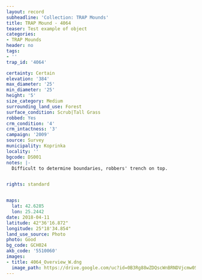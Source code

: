 ```yaml
---
layout: record
subheadline: 'Collection: TRAP Mounds'
title: TRAP Mound - 4064
teaser: Test example of object
categories:
- TRAP Mounds
header: no
tags:
- ''
trap_id: '4064'

certainty: Certain
elevation: '384'
max_diameter: '25'
min_diameter: '25'
height: '5'
size_category: Medium
surrounding_land_use: Forest
surface_condition: Scrub|Tall Grass
robbed: Yes
crm_condition: '4'
crm_intactness: '3'
campaign: '2009'
source: Survey
municipality: Koprinka
locality: ''
bgcode: DS001
notes: |-
  Difficult to determine boundaries, robbers' trench on top.


rights: standard


maps:
  lat: 42.6285
  lon: 25.2442
date: 2018-04-11
latitude: 42°36'16.872"
longitude: 25°18'34.854"
land_use_source: Photo
photo: Good
bg_code: GCH024
akb_code: '5510060'
images:
- title: 4064_Overview_W.dng
  image_path: https://drive.google.com/uc?id=0B3Rg88wZDQscWnBRNDVjcmw0S2M
---
```

